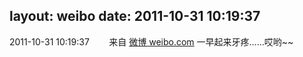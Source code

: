 layout: weibo
date: 2011-10-31 10:19:37
---
<meta name="referrer" content="no-referrer" />

2011-10-31 10:19:37  &nbsp;&nbsp;&nbsp;&nbsp;&nbsp;&nbsp; 来自 <a href="http://weibo.com/" rel="nofollow">微博 weibo.com</a>
一早起来牙疼……哎哟~~ ​​​

